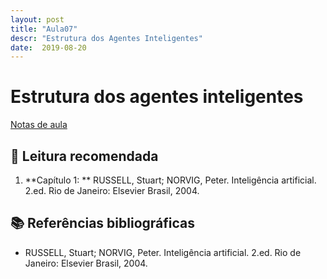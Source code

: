 ```yaml
---
layout: post
title: "Aula07"
descr: "Estrutura dos Agentes Inteligentes"
date:  2019-08-20
---
```


# Estrutura dos agentes inteligentes

[Notas de aula](https://github.com/chaua/inteligencia-artificial/tree/master/Aulas)

## 📖 Leitura recomendada

1. **Capítulo 1: ** RUSSELL, Stuart; NORVIG, Peter. Inteligência artificial. 2.ed. Rio de Janeiro: Elsevier Brasil, 2004.

## 📚 Referências bibliográficas

- RUSSELL, Stuart; NORVIG, Peter. Inteligência artificial. 2.ed. Rio de Janeiro: Elsevier Brasil, 2004.
